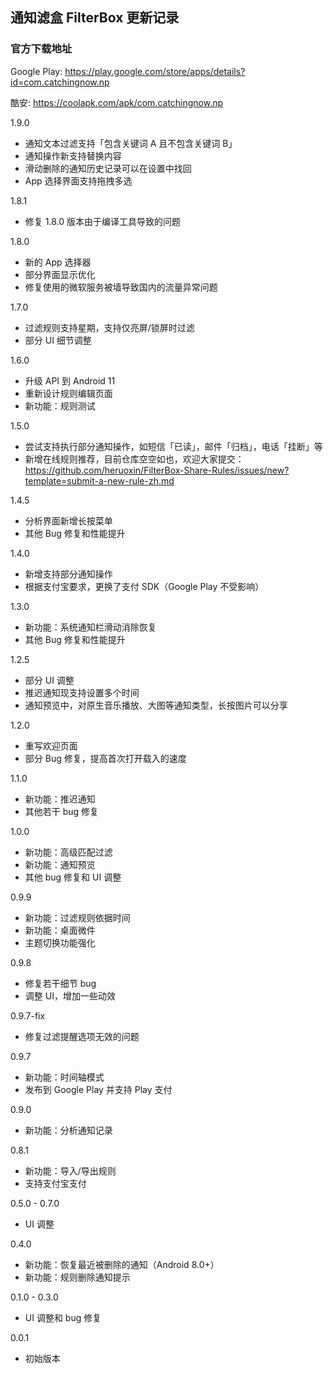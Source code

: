 ## 通知滤盒 FilterBox 更新记录

### 官方下载地址

Google Play: <https://play.google.com/store/apps/details?id=com.catchingnow.np>

酷安: <https://coolapk.com/apk/com.catchingnow.np>

1.9.0
- 通知文本过滤支持「包含关键词 A 且不包含关键词 B」
- 通知操作新支持替换内容
- 滑动删除的通知历史记录可以在设置中找回
- App 选择界面支持拖拽多选

1.8.1
- 修复 1.8.0 版本由于编译工具导致的问题

1.8.0
- 新的 App 选择器
- 部分界面显示优化
- 修复使用的微软服务被墙导致国内的流量异常问题

1.7.0
- 过滤规则支持星期，支持仅亮屏/锁屏时过滤
- 部分 UI 细节调整

1.6.0
- 升级 API 到 Android 11
- 重新设计规则编辑页面
- 新功能：规则测试

1.5.0
- 尝试支持执行部分通知操作，如短信「已读」，邮件「归档」，电话「挂断」等
- 新增在线规则推荐，目前仓库空空如也，欢迎大家提交： <https://github.com/heruoxin/FilterBox-Share-Rules/issues/new?template=submit-a-new-rule-zh.md>

1.4.5
- 分析界面新增长按菜单
- 其他 Bug 修复和性能提升

1.4.0
- 新增支持部分通知操作
- 根据支付宝要求，更换了支付 SDK（Google Play 不受影响）


1.3.0
- 新功能：系统通知栏滑动消除恢复
- 其他 Bug 修复和性能提升

1.2.5
- 部分 UI 调整
- 推迟通知现支持设置多个时间
- 通知预览中，对原生音乐播放、大图等通知类型，长按图片可以分享

1.2.0
- 重写欢迎页面
- 部分 Bug 修复，提高首次打开载入的速度

1.1.0
- 新功能：推迟通知
- 其他若干 bug 修复

1.0.0
- 新功能：高级匹配过滤 
- 新功能：通知预览
- 其他 bug 修复和 UI 调整

0.9.9
- 新功能：过滤规则依据时间
- 新功能：桌面微件
- 主题切换功能强化

0.9.8
- 修复若干细节 bug
- 调整 UI，增加一些动效

0.9.7-fix
- 修复过滤提醒选项无效的问题

0.9.7
- 新功能：时间轴模式
- 发布到 Google Play 并支持 Play 支付

0.9.0
- 新功能：分析通知记录

0.8.1
- 新功能：导入/导出规则
- 支持支付宝支付

0.5.0 - 0.7.0
- UI 调整

0.4.0
- 新功能：恢复最近被删除的通知（Android 8.0+）
- 新功能：规则删除通知提示

0.1.0 - 0.3.0
- UI 调整和 bug 修复

0.0.1
- 初始版本
